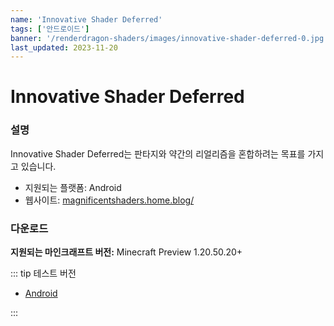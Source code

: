```yaml
---
name: 'Innovative Shader Deferred'
tags: ['안드로이드']
banner: '/renderdragon-shaders/images/innovative-shader-deferred-0.jpg'
last_updated: 2023-11-20
---
```


# Innovative Shader Deferred

<Gallery
:images="[
  '/renderdragon-shaders/images/innovative-shader-deferred-0.jpg',
  '/renderdragon-shaders/images/innovative-shader-deferred-1.jpg',
  '/renderdragon-shaders/images/innovative-shader-deferred-2.jpg'
  ]"
/>

### 설명

Innovative Shader Deferred는 판타지와 약간의 리얼리즘을 혼합하려는 목표를 가지고 있습니다.

* 지원되는 플랫폼: Android
* 웹사이트: [magnificentshaders.home.blog/](https://magnificentshaders.home.blog/2023/12/24/innovative-shader-deferred-v1-0-2/)

### 다운로드

**지원되는 마인크래프트 버전:** Minecraft Preview 1.20.50.20+

::: tip 테스트 버전

* [Android](https://download2263.mediafire.com/x9eqajf5dlxgU71_8EiqPShIcDBqwxsfBD3wRWFB99GiCTmhfmCelxaRtt5cYZjRpOvWKWSfNJ38oQgmiPmejJ6NIzN0PnkBwmumTo2E5twGkFiXMjDtxoTLhrfjgx6O_C_4o5KjTi9pMT7lIwo-LoPWirSmglV3KdFW6BO2PA/i8ydu9x6ihystae/ISPE+Deferred+%28Android+only%29.mcpack)

:::